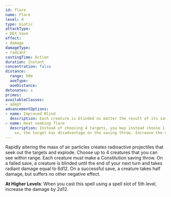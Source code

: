 ```yaml
---
id: flare
name: Flare
level: 4
type: biotic
attackType:
- DEX Save
effect:
- damage
damageType:
- radiant
castingTime: Action
duration: Instant
concentration: false
distance:
  range: 50m
  aoeType: 
  aoeDistance: 
detonates: x
primes: 
availableClasses:
- adept
advancementOptions:
- name: Improved Blind
  description: Each creature is blinded no matter the result of its saving throw.
- name: Heat seeking flare
  description: Instead of choosing 4 targets, you may instead choose 1. If you do
    so, the target has disadvantage on the saving throw. Increase the damage by 4d12.
---
```

Rapidly altering the mass of air particles creates radioactive projectiles that seek out the targets and explode. Choose
up to 4 creatures that you can see within range. Each creature must make a Constitution saving throw. On a failed save,
a creature is blinded until the end of your next turn and takes radiant damage equal to 6d12. On a successful save, a
creature takes half damage, but suffers no other negative effect.

__At Higher Levels__: When you cast this spell using a spell slot of 5th level, increase the damage by 2d12.